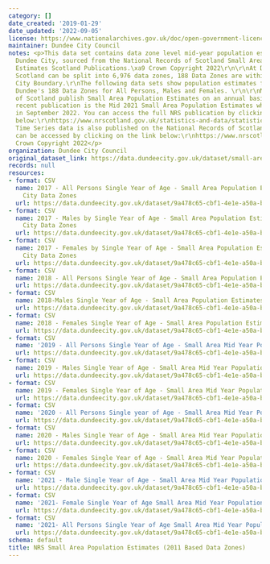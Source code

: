 ```yaml
---
category: []
date_created: '2019-01-29'
date_updated: '2022-09-05'
license: https://www.nationalarchives.gov.uk/doc/open-government-licence/version/3/
maintainer: Dundee City Council
notes: <p>This data set contains data zone level mid-year population estimates for
  Dundee City, sourced from the National Records of Scotland Small Area Population
  Estimates Scotland Publications.\xa9 Crown Copyright 2022\r\n\r\nAt Data Zone level
  Scotland can be split into 6,976 data zones, 188 Data Zones are within the Dundee
  City Boundary.\r\nThe following data sets show population estimates for each of
  Dundee's 188 Data Zones for All Persons, Males and Females. \r\n\r\nNational Records
  of Scotland publish Small Area Population Estimates on an annual basis. The most
  recent publication is the Mid 2021 Small Area Population Estimates which were published
  in September 2022. You can access the full NRS publication by clicking on the link
  below:\r\nhttps://www.nrscotland.gov.uk/statistics-and-data/statistics/statistics-by-theme/population/population-estimates/small-area-population-estimates-2011-data-zone-based/mid-2021\r\n\r\nDetailed
  Time Series data is also published on the National Records of Scotland Website and
  can be accessed by clicking on the link below:\r\nhttps://www.nrscotland.gov.uk/statistics-and-data/statistics/statistics-by-theme/population/population-estimates/small-area-population-estimates-2011-data-zone-based/time-series\r\n\r\n\xa9
  Crown Copyright 2022</p>
organization: Dundee City Council
original_dataset_link: https://data.dundeecity.gov.uk/dataset/small-area-population-estimates
records: null
resources:
- format: CSV
  name: 2017 - All Persons Single Year of Age - Small Area Population Estimates Dundee
    City Data Zones
  url: https://data.dundeecity.gov.uk/dataset/9a478c65-cbf1-4e1e-a50a-b0222c0fd776/resource/4294afe4-cc0f-4e5e-89b5-f6c3cf4c028b/download/sape_dundeedz_mid17_persons.csv
- format: CSV
  name: 2017 - Males by Single Year of Age - Small Area Population Estimates Dundee
    City Data Zones
  url: https://data.dundeecity.gov.uk/dataset/9a478c65-cbf1-4e1e-a50a-b0222c0fd776/resource/72ecec9e-64cb-4b7e-8118-5ae3feccd14d/download/sape_dundeedz_mid17_males.csv
- format: CSV
  name: 2017 - Females by Single Year of Age - Small Area Population Estimates Dundee
    City Data Zones
  url: https://data.dundeecity.gov.uk/dataset/9a478c65-cbf1-4e1e-a50a-b0222c0fd776/resource/8e721e65-15b7-4afc-91e1-87076b745e8c/download/sape_dundeedz_mid17_females.csv
- format: CSV
  name: 2018 - All Persons Single Year of Age - Small Area Population Estimates
  url: https://data.dundeecity.gov.uk/dataset/9a478c65-cbf1-4e1e-a50a-b0222c0fd776/resource/364b59d8-d0e4-4d4e-b5d9-b9124972a2f6/download/tritresearchsupportadviceaboutdundeeaboutdundee2019open_data_extractssape-2018-persons.csv
- format: CSV
  name: 2018-Males Single Year of Age - Small Area Population Estimates
  url: https://data.dundeecity.gov.uk/dataset/9a478c65-cbf1-4e1e-a50a-b0222c0fd776/resource/16ac6610-9e69-4060-8f0d-2ec0fefe45c8/download/tritresearchsupportadviceaboutdundeeaboutdundee2019open_data_extractssape-2018-males.csv
- format: CSV
  name: 2018 - Females Single Year of Age - Small Area Population Estimates
  url: https://data.dundeecity.gov.uk/dataset/9a478c65-cbf1-4e1e-a50a-b0222c0fd776/resource/95bf9321-fa4c-4d11-8d7b-f8341ea109a1/download/tritresearchsupportadviceaboutdundeeaboutdundee2019open_data_extractssape-2018-females.csv
- format: CSV
  name: '2019 - All Persons Single Year of Age - Small Area Mid Year Population Estimates '
  url: https://data.dundeecity.gov.uk/dataset/9a478c65-cbf1-4e1e-a50a-b0222c0fd776/resource/cb65175a-2448-4c7a-b055-e12a42a06586/download/dundee_sape19_all_persons.csv
- format: CSV
  name: 2019 - Males Single Year of Age - Small Area Mid Year Population Estimates
  url: https://data.dundeecity.gov.uk/dataset/9a478c65-cbf1-4e1e-a50a-b0222c0fd776/resource/ff1649d6-547d-42dd-94dc-1c36b4dd2cab/download/dundee_sape19_males.csv
- format: CSV
  name: 2019 - Females Single Year of Age - Small Area Mid Year Population Estimates
  url: https://data.dundeecity.gov.uk/dataset/9a478c65-cbf1-4e1e-a50a-b0222c0fd776/resource/321f9812-b6bf-4b4c-99e8-6e197e06f2cd/download/dundee_sape19_females.csv
- format: CSV
  name: '2020 - All Persons Single year of Age - Small Area Mid Year Population Estimates '
  url: https://data.dundeecity.gov.uk/dataset/9a478c65-cbf1-4e1e-a50a-b0222c0fd776/resource/266dd802-a46a-4479-ae88-1c344575a1a6/download/sape_2020_allpersons.csv
- format: CSV
  name: 2020 - Males Single Year of Age - Small Area Mid Year Population Estimates
  url: https://data.dundeecity.gov.uk/dataset/9a478c65-cbf1-4e1e-a50a-b0222c0fd776/resource/0a531814-f6ec-4fcb-9232-4d7d29cf4703/download/sape_2020_males.csv
- format: CSV
  name: 2020 - Females Single Year of Age - Small Area Mid Year Population Estimates
  url: https://data.dundeecity.gov.uk/dataset/9a478c65-cbf1-4e1e-a50a-b0222c0fd776/resource/b5ca2414-249b-4e88-a40e-c76c5d370e2b/download/sape_2020_females.csv
- format: CSV
  name: '2021 - Male Single Year of Age - Small Area Mid Year Population Estimates '
  url: https://data.dundeecity.gov.uk/dataset/9a478c65-cbf1-4e1e-a50a-b0222c0fd776/resource/8cfdc77d-9bf9-40a1-afe9-043c80172d4a/download/males_2021_dz_estimates-_dundeecity.csv
- format: CSV
  name: '2021- Female Single Year of Age Small Area Mid Year Population Estimates '
  url: https://data.dundeecity.gov.uk/dataset/9a478c65-cbf1-4e1e-a50a-b0222c0fd776/resource/61c7c07d-4ec5-4432-a656-eaf345a20551/download/females_2021_dz_estimates_dundeecity.csv
- format: CSV
  name: '2021- All Persons Single Year of Age Small Area Mid Year Population Estimates '
  url: https://data.dundeecity.gov.uk/dataset/9a478c65-cbf1-4e1e-a50a-b0222c0fd776/resource/5a81cbc9-7c22-43fa-a91e-762fe52312cf/download/allpersons_2021_dz_estimates_dundeecity.csv
schema: default
title: NRS Small Area Population Estimates (2011 Based Data Zones)
---
```

